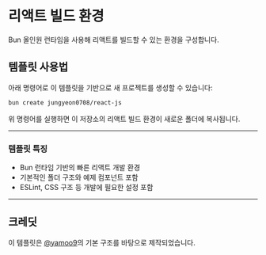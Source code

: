 # 리액트 빌드 환경

Bun 올인원 런타임을 사용해 리액트를 빌드할 수 있는 환경을 구성합니다.

## 템플릿 사용법

아래 명령어로 이 템플릿을 기반으로 새 프로젝트를 생성할 수 있습니다:

```sh
bun create jungyeon0708/react-js
```

위 명령어를 실행하면 이 저장소의 리액트 빌드 환경이 새로운 폴더에 복사됩니다.

---

### 템플릿 특징

- Bun 런타임 기반의 빠른 리액트 개발 환경
- 기본적인 폴더 구조와 예제 컴포넌트 포함
- ESLint, CSS 구조 등 개발에 필요한 설정 포함

---

## 크레딧

이 템플릿은 [@yamoo9](https://github.com/yamoo9)의 기본 구조를 바탕으로 제작되었습니다.
